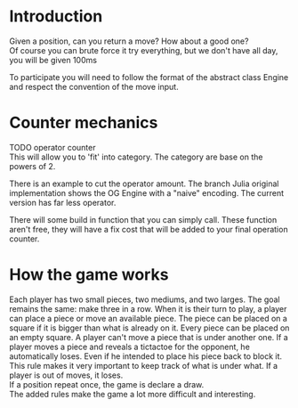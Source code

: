 # Introduction
Given a position, can you return a move? How about a good one?\
Of course you can brute force it try everything, but we don't have all day, you will be given 100ms

To participate you will need to follow the format of the abstract class Engine and respect the convention of the move input.

# Counter mechanics
TODO operator counter\
This will allow you to 'fit' into category. The category are base on the powers of 2.

There is an example to cut the operator amount. The branch Julia original implementation shows the OG Engine with a "naive" encoding. The current version has far less operator.

There will some build in function that you can simply call. These function aren't free, they will have a fix cost that will be added to your final operation counter.

# How the game works
Each player has two small pieces, two mediums, and two larges. The goal remains the same: make three in a row.
When it is their turn to play, a player can place a piece or move an available piece.
The piece can be placed on a square if it is bigger than what is already on it. Every piece can be placed on an empty square.
A player can't move a piece that is under another one.
If a player moves a piece and reveals a tictactoe for the opponent, he automatically loses. Even if he intended to place his piece back to block it.
This rule makes it very important to keep track of what is under what.
If a player is out of moves, it loses.\
If a position repeat once, the game is declare a draw.\
The added rules make the game a lot more difficult and interesting.
